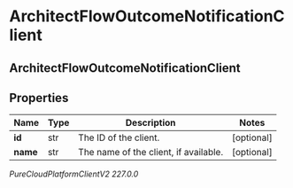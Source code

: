 # ArchitectFlowOutcomeNotificationClient

## ArchitectFlowOutcomeNotificationClient

## Properties

|Name | Type | Description | Notes|
|------------ | ------------- | ------------- | -------------|
| **id** | str | The ID of the client. | [optional] |
| **name** | str | The name of the client, if available. | [optional] |



_PureCloudPlatformClientV2 227.0.0_
